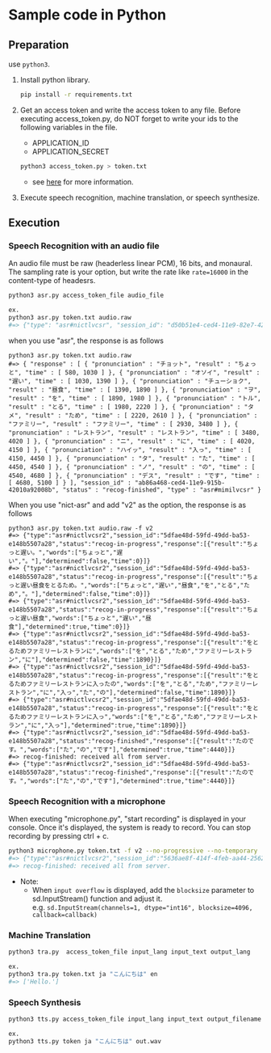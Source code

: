 # Sample code in Python

## Preparation

use `python3`.

1. Install python library.

    ```sh
    pip install -r requirements.txt
    ```

1. Get an access token and write the access token to any file. Before executing access_token.py, do NOT forget to write your ids to the following variables in the file.
   - APPLICATION_ID
   - APPLICATION_SECRET

    ```sh
    python3 access_token.py > token.txt
    ```

    - see [here](https://mimi.readme.io/docs/auth-api#section-13-%E3%82%A2%E3%83%97%E3%83%AA%E3%82%B1%E3%83%BC%E3%82%B7%E3%83%A7%E3%83%B3%E6%A8%A9%E9%99%90%E3%81%A7%E3%81%AE%E7%99%BA%E8%A1%8C%E3%82%A2%E3%83%97%E3%83%AA%E3%82%B1%E3%83%BC%E3%82%B7%E3%83%A7%E3%83%B3%E5%86%85%E3%81%AB%E9%96%89%E3%81%98%E3%81%9F-root-%E6%A8%A9%E9%99%90) for more information.

1. Execute speech recognition, machine translation, or speech synthesize. 

## Execution

### Speech Recognition with an audio file
An audio file must be raw (headerless linear PCM), 16 bits, and monaural. The sampling rate is your option, but write the rate like `rate=16000` in the content-type of headesrs.

```sh
python3 asr.py access_token_file audio_file

ex.
python3 asr.py token.txt audio.raw
#=> {"type": "asr#nictlvcsr", "session_id": "d50b51e4-ced4-11e9-82e7-42010a920012", "status": "recog-finished", "response": [{"result": "ちょっと|チョット|ちょっと|副詞-助詞類接続||||"},{"result": "遅い|オソイ|遅い|形容詞-自立|形容詞・アウオ段|基本形||"},{"result": "昼食|チュウショク|昼食|名詞-一般||||"},{"result": "を|ヲ|を|助詞-格助詞-一般||||"},{"result": "とる|トル|とる|動詞-自立|五段・ラ行|基本形||"},{"result": "ため|タメ|ため|名詞-非自立-副詞可能||||"},{"result": "ファミリーレストラン|ファミリーレストラン|ファミリーレストラン|名詞-一般||||"},{"result": "に|ニ|に|助詞-格助詞-一般||||"},{"result": "入っ|ハイッ|入る|動詞-自立|五段・ラ行|連用タ接続||"},{"result": "た|タ|た|助動詞|特殊・タ|基本形||"},{"result": "の|ノ|の|名詞-非自立-一般||||"},{"result": "です|デス|です|助動詞|特殊・デス|基本形||"},{"result": "|||SENT-START-END||||"},{"result": "|||UTT-END||||"}]}
```

when you use "asr", the response is as follows

```shell
python3 asr.py token.txt audio.raw
#=> { "response" : [ { "pronunciation" : "チョット", "result" : "ちょっと", "time" : [ 580, 1030 ] }, { "pronunciation" : "オソイ", "result" : "遅い", "time" : [ 1030, 1390 ] }, { "pronunciation" : "チューショク", "result" : "昼食", "time" : [ 1390, 1890 ] }, { "pronunciation" : "ヲ", "result" : "を", "time" : [ 1890, 1980 ] }, { "pronunciation" : "トル", "result" : "とる", "time" : [ 1980, 2220 ] }, { "pronunciation" : "タメ", "result" : "ため", "time" : [ 2220, 2610 ] }, { "pronunciation" : "ファミリー", "result" : "ファミリー", "time" : [ 2930, 3480 ] }, { "pronunciation" : "レストラン", "result" : "レストラン", "time" : [ 3480, 4020 ] }, { "pronunciation" : "ニ", "result" : "に", "time" : [ 4020, 4150 ] }, { "pronunciation" : "ハイッ", "result" : "入っ", "time" : [ 4150, 4450 ] }, { "pronunciation" : "タ", "result" : "た", "time" : [ 4450, 4540 ] }, { "pronunciation" : "ノ", "result" : "の", "time" : [ 4540, 4680 ] }, { "pronunciation" : "デス", "result" : "です", "time" : [ 4680, 5100 ] } ], "session_id" : "ab86a468-ced4-11e9-915b-42010a92008b", "status" : "recog-finished", "type" : "asr#mimilvcsr" }
```

When you use "nict-asr" and add "v2" as the option, the response is as follows

```shell
python3 asr.py token.txt audio.raw -f v2
#=> {"type":"asr#nictlvcsr2","session_id":"5dfae48d-59fd-49dd-ba53-e148b5507a28","status":"recog-in-progress","response":[{"result":"ちょっと遅い。","words":["ちょっと","遅い","。"],"determined":false,"time":0}]}
#=> {"type":"asr#nictlvcsr2","session_id":"5dfae48d-59fd-49dd-ba53-e148b5507a28","status":"recog-in-progress","response":[{"result":"ちょっと遅い昼食をとるため。","words":["ちょっと","遅い","昼食","を","とる","ため","。"],"determined":false,"time":0}]}
#=> {"type":"asr#nictlvcsr2","session_id":"5dfae48d-59fd-49dd-ba53-e148b5507a28","status":"recog-in-progress","response":[{"result":"ちょっと遅い昼食","words":["ちょっと","遅い","昼食"],"determined":true,"time":0}]}
#=> {"type":"asr#nictlvcsr2","session_id":"5dfae48d-59fd-49dd-ba53-e148b5507a28","status":"recog-in-progress","response":[{"result":"をとるためファミリーレストランに","words":["を","とる","ため","ファミリーレストラン","に"],"determined":false,"time":1890}]}
#=> {"type":"asr#nictlvcsr2","session_id":"5dfae48d-59fd-49dd-ba53-e148b5507a28","status":"recog-in-progress","response":[{"result":"をとるためファミリーレストランに入ったの","words":["を","とる","ため","ファミリーレストラン","に","入っ","た","の"],"determined":false,"time":1890}]}
#=> {"type":"asr#nictlvcsr2","session_id":"5dfae48d-59fd-49dd-ba53-e148b5507a28","status":"recog-in-progress","response":[{"result":"をとるためファミリーレストランに入っ","words":["を","とる","ため","ファミリーレストラン","に","入っ"],"determined":true,"time":1890}]}
#=> {"type":"asr#nictlvcsr2","session_id":"5dfae48d-59fd-49dd-ba53-e148b5507a28","status":"recog-finished","response":[{"result":"たのです。","words":["た","の","です"],"determined":true,"time":4440}]}
#=> recog-finished: received all from server.
#=> {"type":"asr#nictlvcsr2","session_id":"5dfae48d-59fd-49dd-ba53-e148b5507a28","status":"recog-finished","response":[{"result":"たのです。","words":["た","の","です"],"determined":true,"time":4440}]}
```

### Speech Recognition with a microphone
When executing "microphone.py", "start recording" is displayed in your console. Once it's displayed, the system is ready to record. You can stop recording by pressing ctrl + c.

```sh
python3 microphone.py token.txt -f v2 --no-progressive --no-temporary
#=> {"type":"asr#nictlvcsr2","session_id":"5636ae8f-414f-4feb-aa44-256231306a43","status":"recog-finished","response":[{"result":"あらゆる現 実をすべて自分のほうへねじ曲げたのだ。","words":["あらゆる","現実","を","すべて","自分","の","ほう","へ","ねじ曲げ","た","の","だ"],"determined":true,"time":0}]}
#=> recog-finished: received all from server.
```
- Note: 
  - When `input overflow` is displayed, add the `blocksize` parameter to sd.InputStream() function and adjust it.  
    e.g. `sd.InputStream(channels=1, dtype="int16", blocksize=4096, callback=callback)`

### Machine Translation

```sh
python3 tra.py  access_token_file input_lang input_text output_lang

ex.
python3 tra.py token.txt ja "こんにちは" en
#=> ['Hello.']
```

### Speech Synthesis

```sh
python3 tts.py access_token_file input_lang input_text output_filename

ex.
python3 tts.py token ja "こんにちは" out.wav
```
